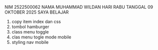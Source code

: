 NIM 2522500062
NAMA MUHAMMAD WILDAN 
HARI RABU TANGGAL 09 OKTOBER 2025 SAYA BELAJAR<ol>
<li>copy item index dan css</li>
<li>tombol hamburger</li>
<li>class menu toggle</li>
<li>clas menu togle mode mobile</li>
<li>styling nav mobile</li>
